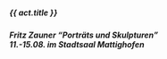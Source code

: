 ##### **{{ act.title }}**
##### Fritz Zauner “Porträts und Skulpturen”<br>11.-15.08. im Stadtsaal Mattighofen